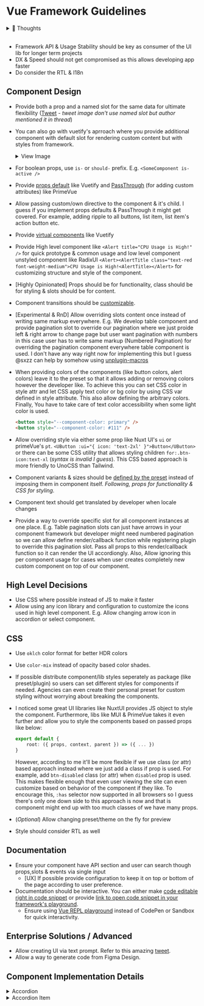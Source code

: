 # Vue Framework Guidelines

<details>
<summary>💭 Thoughts</summary>

_These are my thoughts feel free to open issue in this repo to discuss this_

- Q: I really like how nuxt is pluggable and we can extend it. It's great power when you use it, I wonder can UI framework be pluggable & extendable.

</details>

<br />

- Framework API & Usage Stability should be key as consumer of the UI lib for longer term projects
- DX & Speed should not get compromised as this allows developing app faster
- Do consider the RTL & I18n

## Component Design

- Provide both a prop and a named slot for the same data for ultimate flexibility ([Tweet](https://twitter.com/danielkelly_io/status/1742564440287957489) - _tweet image don't use named slot but author mentioned it in thread_)
- You can also go with vuetify's aprroach where you provide additional component with default slot for rendering custom content but with styles from framework.
  <details>
  <summary>View Image</summary>
  
  ![image](https://github.com/jd-solanki/vue-framework-guidelines/assets/47495003/b405bcab-2d2d-4488-925f-8c611f4233ac)
  
  </details>

- For boolean props, use `is-` or `should-` prefix. E.g. `<SomeComponent is-active />`
- Provide [props default](https://vuetifyjs.com/en/features/global-configuration/#setup) like Vuetify and [PassThrough](https://primevue.org/passthrough) (for adding custom attributes) like PrimeVue
- Allow passing custom/own directive to the component & it's child. I guess if you implement props defaults & PassThrough it might get covered. For example, adding ripple to all buttons, list item, list item's action button etc.
- Provide [virtual components](https://vuetifyjs.com/en/features/global-configuration/#using-with-virtual-components) like Vuetify
- Provide High level component like `<Alert title="CPU Usage is High!" />` for quick prototype & common usage and low level component unstyled component like RadixUI `<Alert><AlertTitle class="text-red font-weight-medium">CPU Usage is High!<AlertTitle></Alert>` for customizing structure and style of the component.
- [Highly Opinionated] Props should be for functionality, class should be for styling & slots should be for content.
- Component transitions should be [customizable](https://anu-vue.netlify.app/guide/features/transitions.html#customizing-transitions).
- [Experimental & RnD] Allow overriding slots content once instead of writing same markup everywhere. E.g. We develop table component and provide pagination slot to override our pagination where we just proide left & right arrow to change page but user want pagination with numbers in this case user has to write same markup (Numbered Pagination) for overriding the pagination component everywhere table component is used. I don't have any way right now for implementing this but I guess @sxzz can help by somehow using [unplugin-macros](https://github.com/unplugin/unplugin-macros)
- When providing colors of the components (like button colors, alert colors) leave it to the preset so that it allows adding or removing colors however the developer like. To achieve this you can set CSS color in style attr and let CSS apply text color or bg color by using CSS var defined in style attribute. This also allow defining the arbitrary colors. Finally, You have to take care of text color accessibility when some light color is used.

  ```html
  <button style="--component-color: primary" />
  <button style="--component-color: #111" />
  ```

- Allow overriding style via either some prop like Nuxt UI's `ui` or primeVue's `pt`. `<UButton :ui="{ icon: 'text-2xl' }">Button</UButton>` or there can be some CSS utility that allows styling children `for:.btn-icon:text-xl` (_syntax is invalid I guess_). This CSS based approach is more friendly to UnoCSS than Tailwind.
- Component variants & sizes should be [defined by the preset](https://ui.nuxt.com/elements/button#config) instead of imposing them in component itself. _Following, props for functionality & CSS for styling._
- Component text should get translated by developer when locale changes
- Provide a way to override specific slot for all component instances at one place. E.g. Table pagination slots can just have arrows in your component framework but developer might need numbered pagination so we can allow define render/callback function while registering plugin to override this pagination slot. Pass all props to this render/callback function so it can render the UI accordiongly. Also, Allow ignoring this per component usage for cases when user creates completely new custom component on top of our component.

## High Level Decisions

- Use CSS where possible instead of JS to make it faster
- Allow using any icon library and configuration to customize the icons used in high level component. E.g. Allow changing arrow icon in accordion or select component.

## CSS

- Use `oklch` color format for better HDR colors
- Use `color-mix` instead of opacity based color shades.
- If possible distribute component/lib styles seperately as package (like preset/plugin) so users can set different styles for components if needed. Agencies can even create their personal preset for custom styling without worrying about breaking the components.
- I noticed some great UI libraries like NuxtUI provides JS object to style the component. Furthermore, libs like MUI & PrimeVue takes it even further and allow you to style the components based on passed props like below:

  ```ts
  export default {
      root: ({ props, context, parent }) => ({ ... })
  }
  ```

  However, according to me it'll be more flexible if we use class (or attr) based approach instead where we just add a class if prop is used. For example, add `btn-disabled` class (or attr) when `disabled` prop is used. This makes flexible enough that even user viewing the site can even customize based on behavior of the component if they like. To encourage this, `:has` selector now supported in all browsers so I guess there's only one down side to this approach is now and that is component might end up with too much classes of we have many props.

- (_Optional_) Allow changing preset/theme on the fly for preview
- Style should consider RTL as well

## Documentation

- Ensure your component have API section and user can search though props,slots & events via single input
  - [UX] If possible provide configuration to keep it on top or bottom of the page according to user preference.
- Documentation should be interactive. You can either make [code editable right in code snippet](https://mui.com/material-ui/react-button/#basic-button) or provide [link to open code snippet in your framework's playground](https://vuetifyjs.com/en/components/buttons/#density).
  - Ensure using [Vue REPL playground](https://play.vuejs.org/) instead of CodePen or Sandbox for quick interactivity.
 
## Enterprise Solutions / Advanced

- Allow creating UI via text prompt. Refer to this amazing [tweet](https://twitter.com/zernonia/status/1742945562977251703).
- Allow a way to generate code from Figma Design.

## Component Implementation Details

<details>
  <summary>Accordion</summary>

#### Props

- **Disabled**: Make accordion disabled
- **items**: Array of accordion items (props).

#### Slots

- **before-title**: Render content before title for each accordion item. E.g. icon, checkbox, badge, etc. Expose looping accordion item as slot prop.
- **title**: Rendering custom title other than just plain text. Expose looping accordion item as slot prop.
- **after-title**: Render content after title for each accordion item. E.g. arrow/close icon, badge, etc. Expose looping accordion item as slot prop.
- **$dynamic-content**: Slot for rendering each accordion item content. Slot name will be dynamically generated for each accordion item based on `value` prop or `index` if `value` prop is not provided. e.g. `0-content` when vlaue prop is not provide, `options-content` here `options` is value prop for accordion item.
  
</details>

<details>
  <summary>Accordion Item</summary>

#### Props
- **icon**: Icon for rendering before title. Icon will render in `before-title` slot so using `before-title` along with icon prop will discard this prop.
- **title**: item title.
- **value**: accordion item value to use for v-model and slot naming

#### Slots
- none

#### Events
- none
  
</details>

<!--

Use it for copy-paste

<details>
  <summary>Component</summary>

#### Props
- none

#### Slots
- none

#### Events
- none
  
</details>

-->
